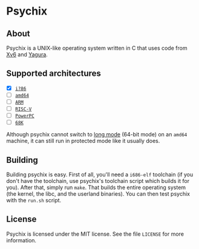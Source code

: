 # Psychix
## About
Psychix is a UNIX-like operating system written in C that uses code from [Xv6](https://github.com/mit-pdos/xv6-public) and [Yagura](https://github.com/mosmeh/yagura).
## Supported architectures
- [X] [`i?86`](https://en.wikipedia.org/wiki/X86)
- [ ] [`amd64`](https://en.wikipedia.org/wiki/X86-64)
- [ ] [`ARM`](https://en.wikipedia.org/wiki/ARM_architecture_family)
- [ ] [`RISC-V`](https://riscv.org/)
- [ ] [`PowerPC`](https://en.wikipedia.org/wiki/PowerPC)
- [ ] [`68K`](https://en.wikipedia.org/wiki/Motorola_68000_series)

Although psychix cannot switch to [long mode](https://wiki.osdev.org/Setting_Up_Long_Mode) (64-bit mode) on an `amd64` machine, it can still run in protected mode like it usually does.
## Building
Building psychix is easy. First of all, you'll need a `i686-elf` toolchain (if you don't have the toolchain, use psychix's toolchain script which builds it for you). After that, simply run `make`. That builds the entire operating system (the kernel, the libc, and the userland binaries). You can then test psychix with the `run.sh` script.
## License
Psychix is licensed under the MIT license. See the file `LICENSE` for more information.